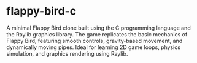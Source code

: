 # flappy-bird-c
A minimal Flappy Bird clone built using the C programming language and the Raylib graphics library. The game replicates the basic mechanics of Flappy Bird, featuring smooth controls, gravity-based movement, and dynamically moving pipes. Ideal for learning 2D game loops, physics simulation, and graphics rendering using Raylib.  
